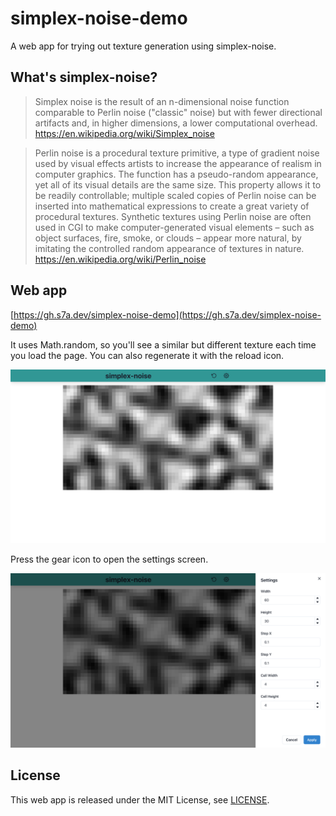 # simplex-noise-demo

A web app for trying out texture generation using simplex-noise.

## What's simplex-noise?

> Simplex noise is the result of an n-dimensional noise function comparable to Perlin noise ("classic" noise) but with fewer directional artifacts and, in higher dimensions, a lower computational overhead.
> https://en.wikipedia.org/wiki/Simplex_noise

> Perlin noise is a procedural texture primitive, a type of gradient noise used by visual effects artists to increase the appearance of realism in computer graphics. The function has a pseudo-random appearance, yet all of its visual details are the same size. This property allows it to be readily controllable; multiple scaled copies of Perlin noise can be inserted into mathematical expressions to create a great variety of procedural textures. Synthetic textures using Perlin noise are often used in CGI to make computer-generated visual elements – such as object surfaces, fire, smoke, or clouds – appear more natural, by imitating the controlled random appearance of textures in nature.
> https://en.wikipedia.org/wiki/Perlin_noise

## Web app

[https://gh.s7a.dev/simplex-noise-demo](https://gh.s7a.dev/simplex-noise-demo)

It uses Math.random, so you'll see a similar but different texture each time you load the page.
You can also regenerate it with the reload icon.

![](readme-assets/preview.png)

Press the gear icon to open the settings screen.

![](readme-assets/settings.png)

## License

This web app is released under the MIT License, see [LICENSE](LICENSE).
